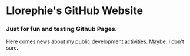 # Llorephie's GitHub Website
### Just for fun and testing Github Pages.

Here comes news about my public development activities. Maybe. I don't sure.
